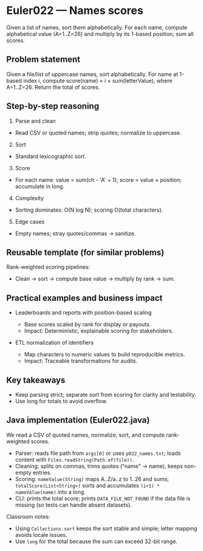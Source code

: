 # Euler022 — Names scores

Given a list of names, sort them alphabetically. For each name, compute alphabetical value (A=1..Z=26) and multiply by its 1-based position; sum all scores.

## Problem statement

Given a file/list of uppercase names, sort alphabetically. For name at 1-based index i, compute score(name) = i × sum(letterValue), where A=1..Z=26. Return the total of scores.

## Step-by-step reasoning

1) Parse and clean
- Read CSV or quoted names; strip quotes; normalize to uppercase.

2) Sort
- Standard lexicographic sort.

3) Score
- For each name: value = sum(ch - 'A' + 1); score = value × position; accumulate in long.

4) Complexity
- Sorting dominates: O(N log N); scoring O(total characters).

5) Edge cases
- Empty names; stray quotes/commas → sanitize.

## Reusable template (for similar problems)

Rank-weighted scoring pipelines:
- Clean → sort → compute base value → multiply by rank → sum.

## Practical examples and business impact

- Leaderboards and reports with position-based scaling
  - Base scores scaled by rank for display or payouts.
  - Impact: Deterministic, explainable scoring for stakeholders.

- ETL normalization of identifiers
  - Map characters to numeric values to build reproducible metrics.
  - Impact: Traceable transformations for audits.

## Key takeaways

- Keep parsing strict; separate sort from scoring for clarity and testability.
- Use long for totals to avoid overflow.

## Java implementation (Euler022.java)

We read a CSV of quoted names, normalize, sort, and compute rank-weighted scores.

- Parser: reads file path from `args[0]` or uses `p022_names.txt`; loads content with `Files.readString(Path.of(file))`.
- Cleaning: splits on commas, trims quotes ("name" → name), keeps non-empty entries.
- Scoring: `nameValue(String)` maps A..Z/a..z to 1..26 and sums; `totalScore(List<String>)` sorts and accumulates `(i+1) * nameValue(name)` into a long.
- CLI: prints the total score; prints `DATA_FILE_NOT_FOUND` if the data file is missing (so tests can handle absent datasets).

Classroom notes:
- Using `Collections.sort` keeps the sort stable and simple; letter mapping avoids locale issues.
- Use `long` for the total because the sum can exceed 32-bit range.
